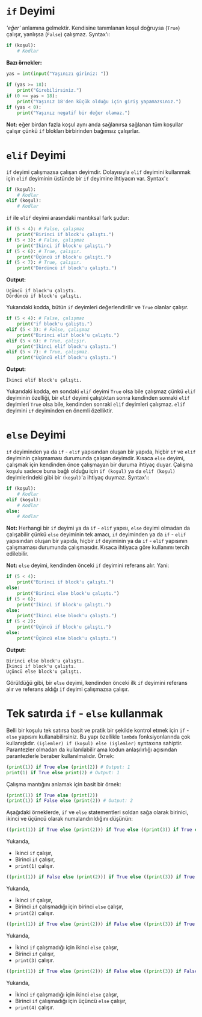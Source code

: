 # `if` Deyimi
*'eğer'* anlamına gelmektir. Kendisine tanımlanan koşul doğruysa (`True`) çalışır, yanlışsa (`False`) çalışmaz. Syntax'ı:
```py
if (koşul):
	# Kodlar
``` 
**Bazı örnekler:**
```py
yas = int(input("Yaşınızı giriniz: "))
  
if (yas >= 18):
	print("Girebilirsiniz.")
if (0 <= yas < 18):
	print("Yaşınız 18'den küçük olduğu için giriş yapamazsınız.")
if (yas < 0):
	print("Yaşınız negatif bir değer olamaz.")
```
**Not:** eğer birdan fazla koşul aynı anda sağlanırsa sağlanan tüm koşullar çalışır çünkü `if` blokları birbirinden bağımsız çalışırlar.

<h1></h1>
 
# `elif` Deyimi
`if` deyimi çalışmazsa çalışan deyimdir. Dolayısıyla `elif` deyimini kullanmak için `elif` deyiminin üstünde bir `if` deyimine ihtiyacın var. Syntax'ı:
```py
if (koşul):
	# Kodlar
elif (koşul):
	# Kodlar
```
`if` ile `elif` deyimi arasındaki mantıksal fark şudur:
```py
if (5 < 4): # False, çalışmaz
	print("Birinci if block'u çalıştı.")
if (5 < 3): # False, çalışmaz
	print("İkinci if block'u çalıştı.")
if (5 < 6): # True, çalışır.
	print("Üçüncü if block'u çalıştı.")
if (5 < 7): # True, çalışır.
	print("Dördüncü if block'u çalıştı.")
```
**Output:**
```
Üçüncü if block'u çalıştı.
Dördüncü if block'u çalıştı.
```
Yukarıdaki kodda, bütün `if` deyimleri değerlendirilir ve `True` olanlar çalışır.
```py
if (5 < 4): # False, çalışmaz
	print("if block'u çalıştı.")
elif (5 < 3): # False, çalışmaz
	print("Birinci elif block'u çalıştı.")
elif (5 < 6): # True, çalışır.
	print("İkinci elif block'u çalıştı.")
elif (5 < 7): # True, çalışmaz.
	print("Üçüncü elif block'u çalıştı.")
```
**Output:**
```
İkinci elif block'u çalıştı.
```
Yukarıdaki kodda, en sondaki `elif` deyimi `True` olsa bile çalışmaz çünkü `elif` deyiminin özelliği, bir `elif` deyimi çalıştıktan sonra kendinden sonraki `elif` deyimleri `True` olsa bile, kendinden sonraki `elif` deyimleri çalışmaz. `elif` deyimini `if` deyiminden en önemli özelliktir.

<h1></h1>

# `else` Deyimi
`if` deyiminden ya da `if` - `elif` yapısından oluşan bir yapıda, hiçbir `if` ve `elif` deyiminin çalışmaması durumunda çalışan deyimdir.  Kısaca `else` deyimi, çalışmak için kendinden önce çalışmayan bir duruma ihtiyaç duyar. Çalışma koşulu sadece buna bağlı olduğu için `if (koşul)` ya da `elif (koşul)` deyimlerindeki gibi bir `(koşul)`'a ihtiyaç duymaz. Syntax'ı:
```py
if (koşul):
	# Kodlar
elif (koşul):
	# Kodlar
else:
	# Kodlar
```
**Not:** Herhangi bir `if` deyimi ya da `if` - `elif` yapısı, `else` deyimi olmadan da çalışabilir çünkü `else` deyiminin tek amacı, `if` deyiminden ya da `if` - `elif` yapısından oluşan bir yapıda, hiçbir `if` deyiminin ya da `if` - `elif` yapısının çalışmaması durumunda çalışmasıdır. Kısaca ihtiyaca göre kullanımı tercih edilebilir.

**Not:** `else` deyimi, kendinden önceki `if` deyimini referans alır. Yani:
```py
if (5 < 4):
	print("Birinci if block'u çalıştı.")
else:
	print("Birinci else block'u çalıştı.")
if (5 < 6):
	print("İkinci if block'u çalıştı.")
else:
	print("İkinci else block'u çalıştı.")
if (5 < 2):
	print("Üçüncü if block'u çalıştı.")
else:
	print("Üçüncü else block'u çalıştı.")
```

**Output:**

```
Birinci else block'u çalıştı.
İkinci if block'u çalıştı.
Üçüncü else block'u çalıştı.
```
Görüldüğü gibi, bir `else` deyimi, kendinden önceki ilk `if` deyimini referans alır ve referans aldığı `if` deyimi çalışmazsa çalışır.

<h1></h1>

# Tek satırda `if` - `else` kullanmak
Belli bir koşulu tek satırsa basit ve pratik bir şekilde kontrol etmek için `if` - `else` yapısını kullanabilirsiniz. Bu yapı özellikle `lambda` fonksiyonlarında çok kullanışlıdır. `(işlemler) if (koşul) else (işlemler)` syntaxına sahiptir. Parantezler olmadan da kullanılabilir ama kodun anlaşılırlığı açısından parantezlerle beraber kullanılmalıdır. Örnek:
```py
(print(1)) if True else (print(2)) # Output: 1
print(1) if True else print(2) # Output: 1
```
Çalışma mantığını anlamak için basit bir örnek:
```py
(print(1)) if True else (print(2)) 
(print(1)) if False else (print(2)) # Output: 2
```
Aşağıdaki örneklerde, `if` ve `else` statementleri soldan sağa olarak birinici, ikinci ve üçüncü olarak numalandırıldığını düşünün:
```py
((print(1)) if True else (print(2))) if True else ((print(3)) if True else print(4)) # Output: 1
```
Yukarıda,
- İkinci `if` çalışır,
- Birinci `if` çalışır,
- `print(1)` çalışır.
```py
((print(1)) if False else (print(2))) if True else ((print(3)) if True else print(4))# Output: 2
```
Yukarıda,
- İkinci `if` çalışır,
- Birinci `if` çalışmadığı için birinci `else` çalışır,
- `print(2)` çalışır.
```py
((print(1)) if True else (print(2))) if False else ((print(3)) if True else print(4))# Output: 3
```
Yukarıda,
- İkinci `if` çalışmadığı için ikinci `else` çalışır,
- Birinci `if` çalışır,
- `print(3)` çalışır.
```py
((print(1)) if True else (print(2))) if False else ((print(3)) if False else print(4))# Output: 4
```
Yukarıda,
- İkinci `if` çalışmadığı için ikinci `else` çalışır,
- Birinci `if` çalışmadığı için üçüncü `else` çalışır,
- `print(4)` çalışır.
